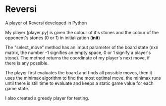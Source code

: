 # Reversi
A player of Reversi developed in Python

My player (player.py) is given the colour of it's stones and the colour of the opponent's stones (0 or 1) in initialization (__init__)

The "select_move" method has an imput parameter of the board state (nxn matrix, the number -1 signifies an empty space, 0 or 1 signify a player's stone). The method returns the coordinate of my player's next move, if there is any possible.

The player first evaluates the board and finds all possible moves, then it uses the minimax algorithm to find the most optimal move. the minimax runs until there is still time to evaluate and keeps a static game value for each game state.

I also created a greedy player for testing.
